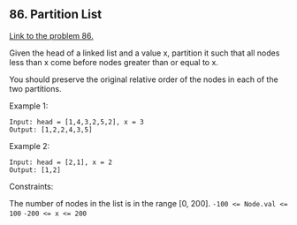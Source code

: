 ## 86. Partition List

[Link to the problem 86.](https://leetcode.com/problems/partition-list/description/)

Given the head of a linked list and a value x, partition it such that all nodes less than x come before nodes greater than or equal to x.

You should preserve the original relative order of the nodes in each of the two partitions.

 

Example 1:

```
Input: head = [1,4,3,2,5,2], x = 3
Output: [1,2,2,4,3,5]
```

Example 2:

```
Input: head = [2,1], x = 2
Output: [1,2]
``` 

Constraints:


The number of nodes in the list is in the range [0, 200].
`-100 <= Node.val <= 100`
`-200 <= x <= 200`